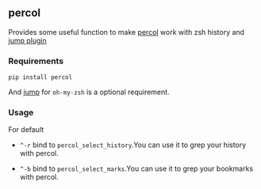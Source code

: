 ## percol

Provides some useful function to make [percol](https://github.com/mooz/percol) work with zsh history and [jump plugin](https://github.com/xqzhang2015/oh-my-zsh/blob/master/plugins/jump/jump.plugin.zsh)

### Requirements

```shell
pip install percol
```

And [jump](https://github.com/xqzhang2015/oh-my-zsh/blob/master/plugins/jump/jump.plugin.zsh) for `oh-my-zsh` is a optional requirement.

### Usage

For default

- `^-r` bind to `percol_select_history`.You can use it to grep your history with percol.

- `^-b` bind to `percol_select_marks`.You can use it to grep your bookmarks with percol.

